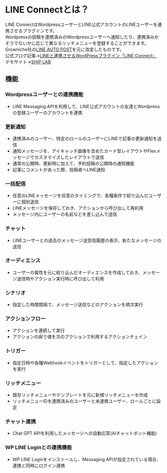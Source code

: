 # LINE Connectとは？

LINE ConnectはWordpressユーザーとLINE公式アカウントのLINEユーザーを連携させるプラグインです。  
Wordpressの投稿を連携済みのWordpressユーザーへ通知したり、連携済みかそうでないかに応じて異なるリッチメニューを登録することができます。  
Growniche社の[LINE AUTO POST](https://s-page.biz/line-auto-post/#home)を元に改変したものです。  
公式ブログ記事→[LINEと連携させるWordPressプラグイン「LINE Connect」](https://blog.shipweb.jp/lineconnect/)  
デモサイト→[SHIP LAB](https://gpt.shipweb.jp/)  

## 機能 
### Wordpressユーザーとの連携機能
* LINE Messaging APIを利用して、LINE公式アカウントの友達とWordpressの登録ユーザーのアカウントを連携
### 更新通知
* 連携済みのユーザー、特定のロールのユーザーにLINEで記事の更新通知を送信
* 通知メッセージを、アイキャッチ画像を含めたカード型レイアウトやFlexメッセージでカスタマイズしたレイアウトで送信
* 通常の公開時、更新時に加えて、予約投稿の公開時の通知機能
* 記事にコメントがあった際、投稿者へLINE通知
### 一括配信
* 任意のLINEメッセージを任意のタイミングで、各種条件で絞り込んだユーザーに個別送信
* LINEメッセージを保存しておき、アクションから呼び出して再利用
* メッセージ内にユーザーの名前などを差し込んで送信
### チャット
* LINEユーザーとの過去のメッセージ送受信履歴の表示、新たなメッセージの送信
### オーディエンス
* ユーザーの属性を元に絞り込んだオーディエンスを作成しておき、メッセージ送信時やアクション実行時に呼び出して利用
### シナリオ
* 指定した時間間隔で、メッセージ送信などのアクションを順次実行
### アクションフロー
* アクションを連続して実行
* アクションの戻り値を次のアクションで利用するアクションチェイン
### トリガー
* 指定日時や各種Webhookイベントをトリガーとして、指定したアクションを実行
### リッチメニュー
* 既存リッチメニューやテンプレートを元に新規リッチメニューを作成
* リッチメニューIDを連携済みのユーザーと未連携ユーザー、ロールごとに設定
### チャット連携
* Chat GPT APIを利用したメッセージへの自動応答(AIチャットボット機能)
### WP LINE Loginとの連携機能
* WP LINE Loginをインストールし、Messaging APIが設定されている場合、連携と同時にログイン連携
